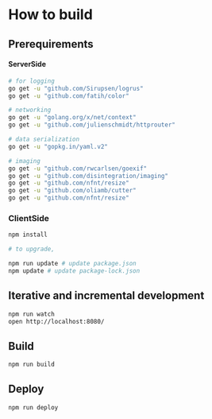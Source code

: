
# How to build

## Prerequirements

#### ServerSide

```bash
# for logging
go get -u "github.com/Sirupsen/logrus"
go get -u "github.com/fatih/color"

# networking
go get -u "golang.org/x/net/context"
go get -u "github.com/julienschmidt/httprouter"

# data serialization
go get -u "gopkg.in/yaml.v2"

# imaging
go get -u "github.com/rwcarlsen/goexif"
go get -u "github.com/disintegration/imaging"
go get -u "github.com/nfnt/resize"
go get -u "github.com/oliamb/cutter"
go get -u "github.com/nfnt/resize"
```

### ClientSide

```bash
npm install

# to upgrade,

npm run update # update package.json
npm update # update package-lock.json
```

## Iterative and incremental development

```bash
npm run watch
open http://localhost:8080/
```

## Build

```bash
npm run build
```

## Deploy

```bash
npm run deploy
```
